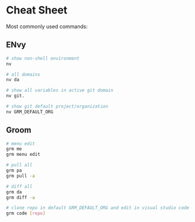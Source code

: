 # Cheat Sheet

Most commonly used commands:

## ENvy

```sh
# show non-shell environment
nv

# all domains
nv da

# show all variables in active git domain
nv git.

# show git default project/organization
nv GRM_DEFAULT_ORG
```

## Groom

```sh
# menu edit
grm me
grm menu edit

# pull all
grm pa
grm pull -a

# diff all
grm da
grm diff -a

# clone repo in default GRM_DEFAULT_ORG and edit in visual studio code
grm code [repo]

```